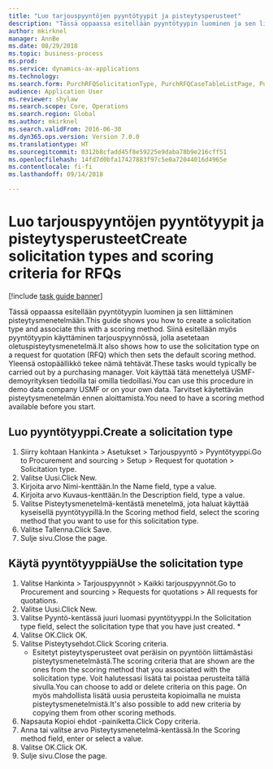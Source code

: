 ```yaml
--- 
title: "Luo tarjouspyyntöjen pyyntötyypit ja pisteytysperusteet"
description: "Tässä oppaassa esitellään pyyntötyypin luominen ja sen liittäminen pisteytysmenetelmään."
author: mkirknel
manager: AnnBe
ms.date: 08/29/2018
ms.topic: business-process
ms.prod: 
ms.service: dynamics-ax-applications
ms.technology: 
ms.search.form: PurchRFQSolicitationType, PurchRFQCaseTableListPage, PurchCreateRFQCase, PurchRFQCaseTable, PurchRFQScoringRFQCaseCriteria, PurchRFQScoringCriteriaCopy
audience: Application User
ms.reviewer: shylaw
ms.search.scope: Core, Operations
ms.search.region: Global
ms.author: mkirknel
ms.search.validFrom: 2016-06-30
ms.dyn365.ops.version: Version 7.0.0
ms.translationtype: HT
ms.sourcegitcommit: 0312b8cfadd45f8e59225e9daba78b9e216cff51
ms.openlocfilehash: 14fd7d0bfa17427883f97c5e0a72044016d4965e
ms.contentlocale: fi-fi
ms.lasthandoff: 09/14/2018

---
```

# <a name="create-solicitation-types-and-scoring-criteria-for-rfqs"></a><span data-ttu-id="7f520-103">Luo tarjouspyyntöjen pyyntötyypit ja pisteytysperusteet</span><span class="sxs-lookup"><span data-stu-id="7f520-103">Create solicitation types and scoring criteria for RFQs</span></span>

[!include [task guide banner](../../includes/task-guide-banner.md)]

<span data-ttu-id="7f520-104">Tässä oppaassa esitellään pyyntötyypin luominen ja sen liittäminen pisteytysmenetelmään.</span><span class="sxs-lookup"><span data-stu-id="7f520-104">This guide shows you how to create a solicitation type and associate this with a scoring method.</span></span> <span data-ttu-id="7f520-105">Siinä esitellään myös pyyntötyypin käyttäminen tarjouspyynnössä, jolla asetetaan oletuspisteytysmenetelmä.</span><span class="sxs-lookup"><span data-stu-id="7f520-105">It also shows how to use the solicitation type on a request for quotation (RFQ) which then sets the default scoring method.</span></span> <span data-ttu-id="7f520-106">Yleensä ostopäällikkö tekee nämä tehtävät.</span><span class="sxs-lookup"><span data-stu-id="7f520-106">These tasks would typically be carried out by a purchasing manager.</span></span> <span data-ttu-id="7f520-107">Voit käyttää tätä menettelyä USMF-demoyrityksen tiedoilla tai omilla tiedoillasi.</span><span class="sxs-lookup"><span data-stu-id="7f520-107">You can use this procedure in demo data company USMF or on your own data.</span></span> <span data-ttu-id="7f520-108">Tarvitset käytettävän pisteytysmenetelmän ennen aloittamista.</span><span class="sxs-lookup"><span data-stu-id="7f520-108">You need to have a scoring method available before you start.</span></span>


## <a name="create-a-solicitation-type"></a><span data-ttu-id="7f520-109">Luo pyyntötyyppi.</span><span class="sxs-lookup"><span data-stu-id="7f520-109">Create a solicitation type</span></span>
1. <span data-ttu-id="7f520-110">Siirry kohtaan Hankinta > Asetukset > Tarjouspyyntö > Pyyntötyyppi.</span><span class="sxs-lookup"><span data-stu-id="7f520-110">Go to Procurement and sourcing > Setup > Request for quotation > Solicitation type.</span></span>
2. <span data-ttu-id="7f520-111">Valitse Uusi.</span><span class="sxs-lookup"><span data-stu-id="7f520-111">Click New.</span></span>
3. <span data-ttu-id="7f520-112">Kirjoita arvo Nimi-kenttään.</span><span class="sxs-lookup"><span data-stu-id="7f520-112">In the Name field, type a value.</span></span>
4. <span data-ttu-id="7f520-113">Kirjoita arvo Kuvaus-kenttään.</span><span class="sxs-lookup"><span data-stu-id="7f520-113">In the Description field, type a value.</span></span>
5. <span data-ttu-id="7f520-114">Valitse Pisteytysmenetelmä-kentästä menetelmä, jota haluat käyttää kyseisellä pyyntötyypillä.</span><span class="sxs-lookup"><span data-stu-id="7f520-114">In the Scoring method field, select the scoring method that you want to use for this solicitation type.</span></span>
6. <span data-ttu-id="7f520-115">Valitse Tallenna.</span><span class="sxs-lookup"><span data-stu-id="7f520-115">Click Save.</span></span>
7. <span data-ttu-id="7f520-116">Sulje sivu.</span><span class="sxs-lookup"><span data-stu-id="7f520-116">Close the page.</span></span>

## <a name="use-the-solicitation-type"></a><span data-ttu-id="7f520-117">Käytä pyyntötyyppiä</span><span class="sxs-lookup"><span data-stu-id="7f520-117">Use the solicitation type</span></span>
1. <span data-ttu-id="7f520-118">Valitse Hankinta > Tarjouspyynnöt > Kaikki tarjouspyynnöt.</span><span class="sxs-lookup"><span data-stu-id="7f520-118">Go to Procurement and sourcing > Requests for quotations > All requests for quotations.</span></span>
2. <span data-ttu-id="7f520-119">Valitse Uusi.</span><span class="sxs-lookup"><span data-stu-id="7f520-119">Click New.</span></span>
3. <span data-ttu-id="7f520-120">Valitse Pyyntö-kentässä juuri luomasi pyyntötyyppi.</span><span class="sxs-lookup"><span data-stu-id="7f520-120">In the Solicitation type field, select the solicitation type that you have just created.</span></span> 
    *   
4. <span data-ttu-id="7f520-121">Valitse OK.</span><span class="sxs-lookup"><span data-stu-id="7f520-121">Click OK.</span></span>
5. <span data-ttu-id="7f520-122">Valitse Pisteytysehdot.</span><span class="sxs-lookup"><span data-stu-id="7f520-122">Click Scoring criteria.</span></span>
    * <span data-ttu-id="7f520-123">Esitetyt pisteytysperusteet ovat peräisin on pyyntöön liittämästäsi pisteytysmenetelmästä.</span><span class="sxs-lookup"><span data-stu-id="7f520-123">The scoring criteria that are shown are the ones from the scoring method that you associated with the solicitation type.</span></span> <span data-ttu-id="7f520-124">Voit halutessasi lisätä tai poistaa perusteita tällä sivulla.</span><span class="sxs-lookup"><span data-stu-id="7f520-124">You can choose to add or delete criteria on this page.</span></span> <span data-ttu-id="7f520-125">On myös mahdollista lisätä uusia perusteita kopioimalla ne muista pisteytysmenetelmistä.</span><span class="sxs-lookup"><span data-stu-id="7f520-125">It's also possible to add new criteria by copying them from other scoring methods.</span></span>  
6. <span data-ttu-id="7f520-126">Napsauta Kopioi ehdot -painiketta.</span><span class="sxs-lookup"><span data-stu-id="7f520-126">Click Copy criteria.</span></span>
7. <span data-ttu-id="7f520-127">Anna tai valitse arvo Pisteytysmenetelmä-kentässä.</span><span class="sxs-lookup"><span data-stu-id="7f520-127">In the Scoring method field, enter or select a value.</span></span>
8. <span data-ttu-id="7f520-128">Valitse OK.</span><span class="sxs-lookup"><span data-stu-id="7f520-128">Click OK.</span></span>
9. <span data-ttu-id="7f520-129">Sulje sivu.</span><span class="sxs-lookup"><span data-stu-id="7f520-129">Close the page.</span></span>


